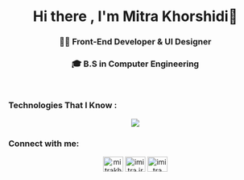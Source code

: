 <h1 align="center">Hi there , I'm Mitra Khorshidi👋</h1> 
<h3 align="center">👩‍💻 Front-End Developer & UI Designer</h3> 
<h3 align="center"> 🎓 B.S in Computer Engineering</h3> 
<br/>
<h3 align="left"> Technologies That I Know : </h3>
<p align="center">
  <a href="https://skillicons.dev">
    <img src="https://skillicons.dev/icons?i=nextjs,react,js,ts,tailwind,css,html,mysql,mongodb,git,github,xd,figma,wordpress=8" />
  </a>
</p>

<h3 align="left">Connect with me:</h3>
<p align="center">
<a href="https://linkedin.com/in/mitrakh" target="blank"><img align="center" src="https://raw.githubusercontent.com/rahuldkjain/github-profile-readme-generator/master/src/images/icons/Social/linked-in-alt.svg" alt="mitrakh" height="30" width="40" /></a>
<a href="https://instagram.com/imitra.ir" target="blank"><img align="center" src="https://raw.githubusercontent.com/rahuldkjain/github-profile-readme-generator/master/src/images/icons/Social/instagram.svg" alt="imitra.ir" height="30" width="40" /></a>
<a href="https://dribbble.com/imitra" target="blank"><img align="center" src="https://raw.githubusercontent.com/rahuldkjain/github-profile-readme-generator/master/src/images/icons/Social/dribbble.svg" alt="imitra" height="30" width="40" /></a>
</p>


  
